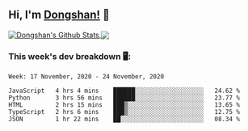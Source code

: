 <!--
 * @Author: DSCode
 * @Date: 2020-10-10 16:49:48
 * @Copyright 2020 DSCode
 * @Open Source License: MIT
 * @LastEditTime: 2020-11-19 00:38:59
 * @FilePath: \DsCodeStudio\README.md
 * @Description:
-->

## Hi, I'm [Dongshan!](https://github.dscode.top) 👋
<!--
<img src="https://github.dscode.top/assets/images/community-c4522fb406f9f37065d008cf632eeea0.svg" />
-->
<a href="https://github-readme-stats.dscodestudio.vercel.app/api?username=DsCodeStudio&show_icons=true&hide_border=true&count_private=true&include_all_commits=true">
<img align="center" alt="Dongshan's Github Stats" src="https://github-readme-stats.dscodestudio.vercel.app/api?username=DsCodeStudio&show_icons=true&hide_border=true&count_private=true&include_all_commits=true"/>
</a>

<a href="https://github-readme-stats.dscodestudio.vercel.app/api/top-langs/?username=DsCodeStudio&layout=compact&langs_count=10">
<img align="center" src="https://github-readme-stats.dscodestudio.vercel.app/api/top-langs/?username=DsCodeStudio&layout=compact&langs_count=10&hide=javascript,html" />
</a>

### This week's dev breakdown 🖥:

<!--START_SECTION:waka-->
```text
Week: 17 November, 2020 - 24 November, 2020

JavaScript   4 hrs 4 mins    ██████░░░░░░░░░░░░░░░░░░░   24.62 % 
Python       3 hrs 56 mins   ██████░░░░░░░░░░░░░░░░░░░   23.77 % 
HTML         2 hrs 15 mins   ███▒░░░░░░░░░░░░░░░░░░░░░   13.65 % 
TypeScript   2 hrs 6 mins    ███▒░░░░░░░░░░░░░░░░░░░░░   12.75 % 
JSON         1 hr 22 mins    ██░░░░░░░░░░░░░░░░░░░░░░░   08.34 % 
```
<!--END_SECTION:waka-->
